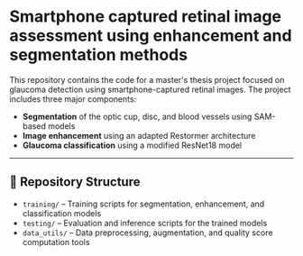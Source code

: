 # Smartphone captured retinal image assessment using enhancement and segmentation methods

This repository contains the code for a master's thesis project focused on glaucoma detection using smartphone-captured retinal images. The project includes three major components:

- **Segmentation** of the optic cup, disc, and blood vessels using SAM-based models  
- **Image enhancement** using an adapted Restormer architecture  
- **Glaucoma classification** using a modified ResNet18 model  

---

## 📁 Repository Structure

- `training/` – Training scripts for segmentation, enhancement, and classification models  
- `testing/` – Evaluation and inference scripts for the trained models  
- `data_utils/` – Data preprocessing, augmentation, and quality score computation tools 
